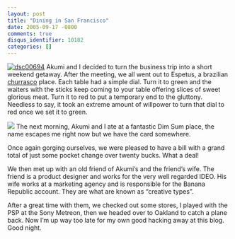 ```yaml
---
layout: post
title: "Dining in San Francisco"
date: 2005-09-17 -0800
comments: true
disqus_identifier: 10182
categories: []
---
```

[![dsc00694](http://static.flickr.com/25/44224652_40777395e6_m.jpg)](http://www.flickr.com/photos/haacked/44224652/ "Photo Sharing")
Akumi and I decided to turn the business trip into a short weekend
getaway. After the meeting, we all went out to Espetus, a brazilian
[churrasco](http://en.wikipedia.org/wiki/Churrasco) place. Each table
had a simple dial. Turn it to green and the waiters with the sticks keep
coming to your table offering slices of sweet glorious meat. Turn it to
red to put a temporary end to the gluttony. Needless to say, it took an
extreme amount of willpower to turn that dial to red once we set it to
green.

![](http://haacked.com/images/dimsum.jpg) The next morning, Akumi and I
ate at a fantastic Dim Sum place, the name escapes me right now but we
have the card somewhere.

Once again gorging ourselves, we were pleased to have a bill with a
grand total of just some pocket change over twenty bucks. What a deal!

We then met up with an old friend of Akumi’s and the friend’s wife. The
friend is a product designer and works for the very well regarded IDEO.
His wife works at a marketing agency and is responsible for the Banana
Republic account. They are what are known as “creative types”.

After a great time with them, we checked out some stores, I played with
the PSP at the Sony Metreon, then we headed over to Oakland to catch a
plane back. Now I’m up way too late for my own good hacking away at this
blog. Good night.

